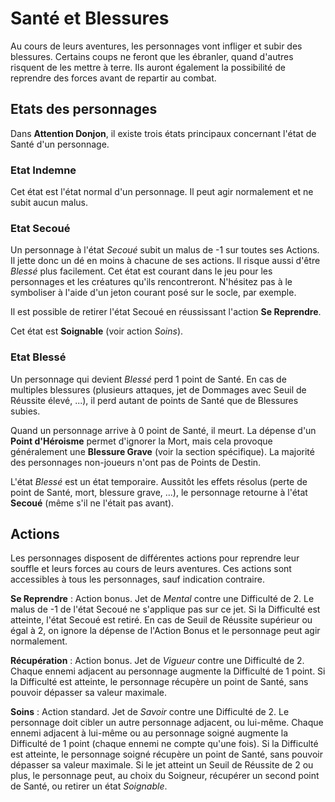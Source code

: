 # Santé et Blessures

Au cours de leurs aventures, les personnages vont infliger et subir des blessures. Certains coups ne feront que les ébranler, quand d'autres risquent de les mettre à terre. Ils auront également la possibilité de reprendre des forces avant de repartir au combat.

## Etats des personnages

Dans **Attention Donjon**, il existe trois états principaux concernant l'état de Santé d'un personnage.

### Etat Indemne

Cet état est l'état normal d'un personnage. Il peut agir normalement et ne subit aucun malus.

### Etat Secoué

Un personnage à l'état _Secoué_ subit un malus de -1 sur toutes ses Actions. Il jette donc un dé en moins à chacune de ses actions. Il risque aussi d'être _Blessé_ plus facilement. Cet état est courant dans le jeu pour les personnages et les créatures qu'ils rencontreront. N'hésitez pas à le symboliser à l'aide d'un jeton courant posé sur le socle, par exemple. 

Il est possible de retirer l'état Secoué en réussissant l'action **Se Reprendre**.

Cet état est **Soignable** (voir action _Soins_).

### Etat Blessé

Un personnage qui devient _Blessé_ perd 1 point de Santé. En cas de multiples blessures (plusieurs attaques, jet de Dommages avec Seuil de Réussite élevé, ...), il perd autant de points de Santé que de Blessures subies.

Quand un personnage arrive à 0 point de Santé, il meurt. La dépense d'un **Point d'Héroisme** permet d'ignorer la Mort, mais cela provoque généralement une **Blessure Grave** (voir la section spécifique). La majorité des personnages non-joueurs n'ont pas de Points de Destin.

L'état _Blessé_ est un état temporaire. Aussitôt les effets résolus (perte de point de Santé, mort, blessure grave, ...), le personnage retourne à l'état **Secoué** (même s'il ne l'était pas avant).

## Actions

Les personnages disposent de différentes actions pour reprendre leur souffle et leurs forces au cours de leurs aventures. Ces actions sont accessibles à tous les personnages, sauf indication contraire.

**Se Reprendre** : Action bonus. Jet de _Mental_ contre une Difficulté de 2. Le malus de -1 de l'état Secoué ne s'applique pas sur ce jet. Si la Difficulté est atteinte, l'état Secoué est retiré. En cas de Seuil de Réussite supérieur ou égal à 2, on ignore la dépense de l'Action Bonus et le personnage peut agir normalement.

**Récupération** : Action bonus. Jet de _Vigueur_ contre une Difficulté de 2. Chaque ennemi adjacent au personnage augmente la Difficulté de 1 point. Si la Difficulté est atteinte, le personnage récupère un point de Santé, sans pouvoir dépasser sa valeur maximale.

**Soins** : Action standard. Jet de _Savoir_ contre une Difficulté de 2. Le personnage doit cibler un autre personnage adjacent, ou lui-même. Chaque ennemi adjacent à lui-même ou au personnage soigné augmente la Difficulté de 1 point (chaque ennemi ne compte qu'une fois). Si la Difficulté est atteinte, le personnage soigné récupère un point de Santé, sans pouvoir dépasser sa valeur maximale. Si le jet atteint un Seuil de Réussite de 2 ou plus, le personnage peut, au choix du Soigneur, récupérer un second point de Santé, ou retirer un état _Soignable_.
